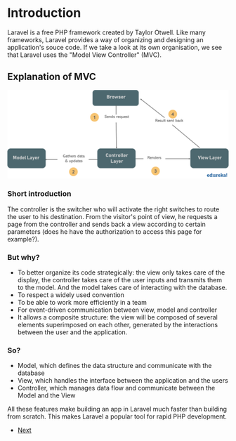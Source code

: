 # Introduction

Laravel is a free PHP framework created by Taylor Otwell. 
Like many frameworks, Laravel provides a way of organizing and designing an 
application's souce code. If we take a look at its own organisation, 
we see that Laravel uses the "Model View Controller" (MVC). 

## Explanation of MVC

![MCV](../assets/MVC-1.png)

### Short introduction

The controller is the switcher who will activate the right switches to 
route the user to his destination. From the visitor's point of view, he requests 
a page from the controller and sends back a view according to certain parameters 
(does he have the authorization to access this page for example?).

### But why?

- To better organize its code strategically: the view only takes care of the display,
the controller takes care of the user inputs and transmits them to the model. 
And the model takes care of interacting with the database.
- To respect a widely used convention
- To be able to work more efficiently in a team
- For event-driven communication between view, model and controller
- It allows a composite structure: the view will be composed of several elements 
superimposed on each other, generated by the interactions between the user and the application.

### So?

- Model, which defines the data structure and communicate with the database
- View, which handles the interface between the application and the users
- Controller, which manages data flow and communicate between the Model and the View

All these features make building an app in Laravel much faster than building from scratch. This makes Laravel a popular tool for rapid PHP development.

- [Next](b.installation.md)